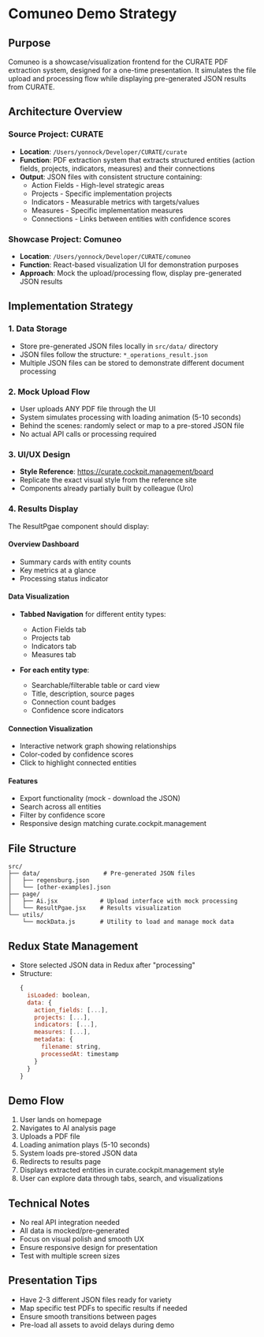 # Comuneo Demo Strategy

## Purpose
Comuneo is a showcase/visualization frontend for the CURATE PDF extraction system, designed for a one-time presentation. It simulates the file upload and processing flow while displaying pre-generated JSON results from CURATE.

## Architecture Overview

### Source Project: CURATE
- **Location**: `/Users/yonnock/Developer/CURATE/curate`
- **Function**: PDF extraction system that extracts structured entities (action fields, projects, indicators, measures) and their connections
- **Output**: JSON files with consistent structure containing:
  - Action Fields - High-level strategic areas
  - Projects - Specific implementation projects
  - Indicators - Measurable metrics with targets/values
  - Measures - Specific implementation measures
  - Connections - Links between entities with confidence scores

### Showcase Project: Comuneo
- **Location**: `/Users/yonnock/Developer/CURATE/comuneo`
- **Function**: React-based visualization UI for demonstration purposes
- **Approach**: Mock the upload/processing flow, display pre-generated JSON results

## Implementation Strategy

### 1. Data Storage
- Store pre-generated JSON files locally in `src/data/` directory
- JSON files follow the structure: `*_operations_result.json`
- Multiple JSON files can be stored to demonstrate different document processing

### 2. Mock Upload Flow
- User uploads ANY PDF file through the UI
- System simulates processing with loading animation (5-10 seconds)
- Behind the scenes: randomly select or map to a pre-stored JSON file
- No actual API calls or processing required

### 3. UI/UX Design
- **Style Reference**: https://curate.cockpit.management/board
- Replicate the exact visual style from the reference site
- Components already partially built by colleague (Uro)

### 4. Results Display
The ResultPgae component should display:

#### Overview Dashboard
- Summary cards with entity counts
- Key metrics at a glance
- Processing status indicator

#### Data Visualization
- **Tabbed Navigation** for different entity types:
  - Action Fields tab
  - Projects tab
  - Indicators tab
  - Measures tab

- **For each entity type**:
  - Searchable/filterable table or card view
  - Title, description, source pages
  - Connection count badges
  - Confidence score indicators

#### Connection Visualization
- Interactive network graph showing relationships
- Color-coded by confidence scores
- Click to highlight connected entities

#### Features
- Export functionality (mock - download the JSON)
- Search across all entities
- Filter by confidence score
- Responsive design matching curate.cockpit.management

## File Structure
```
src/
├── data/                  # Pre-generated JSON files
│   ├── regensburg.json
│   └── [other-examples].json
├── page/
│   ├── Ai.jsx            # Upload interface with mock processing
│   └── ResultPgae.jsx    # Results visualization
└── utils/
    └── mockData.js       # Utility to load and manage mock data
```

## Redux State Management
- Store selected JSON data in Redux after "processing"
- Structure:
  ```javascript
  {
    isLoaded: boolean,
    data: {
      action_fields: [...],
      projects: [...],
      indicators: [...],
      measures: [...],
      metadata: {
        filename: string,
        processedAt: timestamp
      }
    }
  }
  ```

## Demo Flow
1. User lands on homepage
2. Navigates to AI analysis page
3. Uploads a PDF file
4. Loading animation plays (5-10 seconds)
5. System loads pre-stored JSON data
6. Redirects to results page
7. Displays extracted entities in curate.cockpit.management style
8. User can explore data through tabs, search, and visualizations

## Technical Notes
- No real API integration needed
- All data is mocked/pre-generated
- Focus on visual polish and smooth UX
- Ensure responsive design for presentation
- Test with multiple screen sizes

## Presentation Tips
- Have 2-3 different JSON files ready for variety
- Map specific test PDFs to specific results if needed
- Ensure smooth transitions between pages
- Pre-load all assets to avoid delays during demo